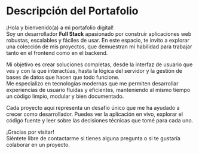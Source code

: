 # Descripción del Portafolio

¡Hola y bienvenido(a) a mi portafolio digital!  
Soy un desarrollador **Full Stack** apasionado por construir aplicaciones web robustas, escalables y fáciles de usar. En este espacio, te invito a explorar una colección de mis proyectos, que demuestran mi habilidad para trabajar tanto en el frontend como en el backend.

Mi objetivo es crear soluciones completas, desde la interfaz de usuario que ves y con la que interactúas, hasta la lógica del servidor y la gestión de bases de datos que hacen que todo funcione.  
Me especializo en tecnologías modernas que me permiten desarrollar experiencias de usuario fluidas y eficientes, manteniendo al mismo tiempo un código limpio, modular y bien documentado.

Cada proyecto aquí representa un desafío único que me ha ayudado a crecer como desarrollador. Puedes ver la aplicación en vivo, explorar el código fuente y leer sobre las decisiones técnicas que tomé para cada uno.

¡Gracias por visitar!  
Siéntete libre de contactarme si tienes alguna pregunta o si te gustaría colaborar en un proyecto.
